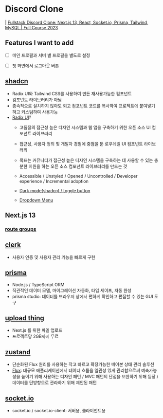# Discord Clone

| [Fullstack Discord Clone: Next.js 13, React, Socket.io, Prisma, Tailwind, MySQL | Full Course 2023](https://www.youtube.com/watch?v=ZbX4Ok9YX94)

## Features I want to add

- [ ] 메인 프로필과 서버 별 프로필을 별도로 설정
- [ ] 첫 화면에서 로그아웃 버튼


## [shadcn](https://ui.shadcn.com/docs)

- Radix UI와 Tailwind CSS를 사용하여 만든 재사용가능한 컴포넌트
- 컴포넌트 라이브러리가 아님 
- 종속적으로 설치하지 않아도 되고 컴포넌트 코드를 복사하여 프로젝트에 붙여넣기하고 커스텀하여 사용가능
- [Radix UI](https://www.radix-ui.com/primitives/docs/overview/introduction)?
  - 고품질의 접근성 높은 디자인 시스템과 웹 앱을 구축하기 위한 오픈 소스 UI 컴포넌트 라이브러리
  - 접근성, 사용자 정의 및 개발자 경험에 중점을 둔 로우레벨 UI 컴포넌트 라이브러리
  - 목표는 커뮤니티가 접근성 높은 디자인 시스템을 구축하는 데 사용할 수 있는 충분한 지원을 하는 오픈 소스 컴포넌트 라이브러리를 만드는 것
  - Accessible / Unstyled / Opened / Uncontrolled / Developer experience / Incremental adoption

  - [Dark mode(shadcn) / toggle button](https://ui.shadcn.com/docs/dark-mode/next)
  - [Dropdown Menu](https://ui.shadcn.com/docs/components/dropdown-menu)
  


## Next.js 13 

### [route groups](https://nextjs.org/docs/app/building-your-application/routing/colocation#route-groups)

## [clerk](https://clerk.com/)

- 사용자 인증 및 사용자 관리 기능을 빠르게 구현

## [prisma](https://www.prisma.io/)

- Node.js / TypeScript ORM
- 직관적인 데이터 모델, 마이그레이션 자동화, 타입 세이프, 자동 완성
- prisma studio: 데이터를 브라우저 상에서 편하게 확인하고 편집할 수 있는 GUI 도구

## [upload thing](https://uploadthing.com/)

- Next.js 를 위한 파일 업로드
- 프로젝트당 2GB까지 무료

## [zustand](https://github.com/pmndrs/zustand)

- 단순화된 Flux 원리를 사용하는 작고 빠르고 확장가능한 베어본 상태 관리 솔루션
- [Flux](https://haruair.github.io/flux/docs/overview.html): 대규모 애플리케이션에서 데이터 흐름을 일관성 있게 관리함으로써 예측가능성을 높이기 위해 사용하는 디자인 패턴 / MVC 패턴의 단점을 보완하기 위해 등장 / 데이터를 단방향으로 관라하기 위해 제안된 패턴

## [socket.io](https://socket.io/)

- socket.io / socket.io-client: 서버용, 클라이언트용